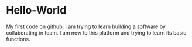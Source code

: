 # Hello-World
My first code on github. I am trying to learn building a software by collaborating in team.
I am new to this platform and trying to learn its basic functions.
